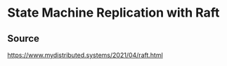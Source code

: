 # State Machine Replication with Raft

## Source
https://www.mydistributed.systems/2021/04/raft.html
